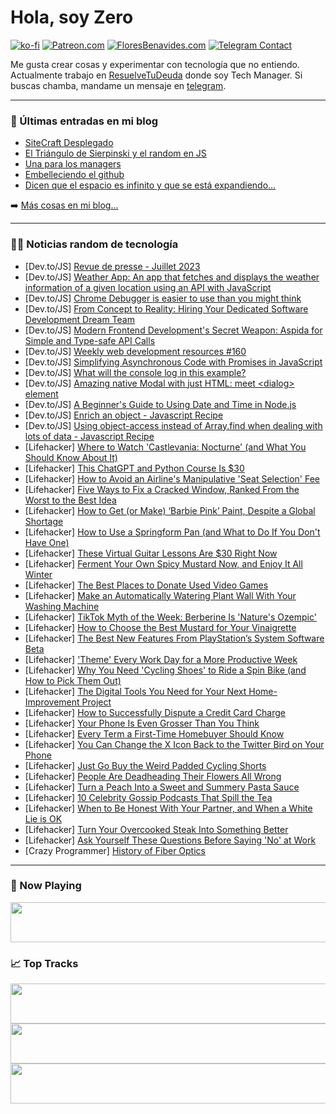 # Hola, soy Zero

[![ko-fi](https://ko-fi.com/img/githubbutton_sm.svg)](https://ko-fi.com/J3J4N0LUK)
[![Patreon.com](https://img.shields.io/endpoint.svg?url=https%3A%2F%2Fshieldsio-patreon.vercel.app%2Fapi%3Fusername%3Dzerodragon%26type%3Dpatrons&style=for-the-badge)](https://patreon.com/zerodragon)
[![FloresBenavides.com](https://img.shields.io/website?down_message=oops&label=MiBlog&style=for-the-badge&up_message=online&url=https%3A%2F%2Ffloresbenavides.com)](https://floresbenavides.com)
[![Telegram Contact](https://img.shields.io/badge/escr%C3%ADbeme-ZeroDragon-%2326A5E4?style=for-the-badge&logo=telegram)](https://t.me/zerodragon)

Me gusta crear cosas y experimentar con tecnología que no entiendo.
Actualmente trabajo en [ResuelveTuDeuda](http://github.com/resuelve) donde soy Tech Manager.
Si buscas chamba, mandame un mensaje en [telegram](https://t.me/zerodragon).

---

### 📕 Últimas entradas en mi blog
<!-- BLOG-POST-LIST:START -->
- [SiteCraft Desplegado](https://floresbenavides.com/sitecraft-desplegado/)
- [El Triángulo de Sierpinski y el random en JS](https://floresbenavides.com/el-triangulo-de-sierpinski-y-el-random-en-js/)
- [Una para los managers](https://floresbenavides.com/una-para-los-managers/)
- [Embelleciendo el github](https://floresbenavides.com/embelleciendo-el-github/)
- [Dicen que el espacio es infinito y que se está expandiendo…](https://floresbenavides.com/dicen-que-el-espacio-es-infinito-y-que-se-esta-expandiendo/)
<!-- BLOG-POST-LIST:END -->

➡️ [Más cosas en mi blog...](https://floresbenavides.com)

---

### 👨‍💻 Noticias random de tecnología
<!-- TECH-POSTS:START -->
- [Dev.to/JS] [Revue de presse - Juillet 2023](https://dev.to/anthony_pena/revue-de-presse-juillet-2023-3agb)
- [Dev.to/JS] [Weather App: An app that fetches and displays the weather information of a given location using an API with JavaScript](https://dev.to/iamcymentho/weather-app-an-app-that-fetches-and-displays-the-weather-information-of-a-given-location-using-an-api-with-javascript-3pji)
- [Dev.to/JS] [Chrome Debugger is easier to use than you might think](https://dev.to/this-is-learning/chrome-debugger-is-easier-to-use-than-you-might-think-c8)
- [Dev.to/JS] [From Concept to Reality: Hiring Your Dedicated Software Development Dream Team](https://dev.to/go-techsolution/from-concept-to-reality-hiring-your-dedicated-software-development-dream-team-4jn2)
- [Dev.to/JS] [Modern Frontend Development&#39;s Secret Weapon: Aspida for Simple and Type-safe API Calls](https://dev.to/yanagisawahidetoshi/modern-frontend-developments-secret-weapon-aspida-for-simple-and-type-safe-api-calls-e7h)
- [Dev.to/JS] [Weekly web development resources #160](https://dev.to/vincenius/weekly-web-development-resources-160-3cpf)
- [Dev.to/JS] [Simplifying Asynchronous Code with Promises in JavaScript](https://dev.to/nnnirajn/simplifying-asynchronous-code-with-promises-in-javascript-538h)
- [Dev.to/JS] [What will the console log in this example?](https://dev.to/chandrapenugonda/what-will-the-console-log-in-this-example-391b)
- [Dev.to/JS] [Amazing native Modal with just HTML: meet &lt;dialog&gt; element](https://dev.to/lucasm/amazing-native-modal-with-just-html-meet-element-4jpl)
- [Dev.to/JS] [A Beginner&#39;s Guide to Using Date and Time in Node.js](https://dev.to/techsolutionstuff/a-beginners-guide-to-using-date-and-time-in-nodejs-4chk)
- [Dev.to/JS] [Enrich an object - Javascript Recipe](https://dev.to/druchan/enrich-an-object-javascript-recipe-4010)
- [Dev.to/JS] [Using object-access instead of Array.find when dealing with lots of data - Javascript Recipe](https://dev.to/druchan/make-it-faster-to-access-more-info-about-an-id-in-javascript-3lm8)
- [Lifehacker] [Where to Watch &#39;Castlevania: Nocturne&#39; &lpar;and What You Should Know About It&rpar;](https://lifehacker.com/where-to-watch-castlevania-nocturne-and-what-you-shou-1850686916)
- [Lifehacker] [This ChatGPT and Python Course Is $30](https://lifehacker.com/this-chatgpt-and-python-course-is-30-1850676154)
- [Lifehacker] [How to Avoid an Airline&#39;s Manipulative &#39;Seat Selection&#39; Fee](https://lifehacker.com/how-to-avoid-an-airlines-bullshit-seat-selection-fee-1847345736)
- [Lifehacker] [Five Ways to Fix a Cracked Window, Ranked From the Worst to the Best Idea](https://lifehacker.com/five-ways-to-fix-a-cracked-window-ranked-from-the-wors-1850695935)
- [Lifehacker] [How to Get &lpar;or Make&rpar; ‘Barbie Pink’ Paint, Despite a Global Shortage](https://lifehacker.com/how-to-get-or-make-barbie-pink-paint-despite-a-glo-1850697076)
- [Lifehacker] [How to Use a Springform Pan &lpar;and What to Do If You Don&#39;t Have One&rpar;](https://lifehacker.com/how-to-use-a-springform-pan-and-what-to-do-if-you-dont-1848355848)
- [Lifehacker] [These Virtual Guitar Lessons Are $30 Right Now](https://lifehacker.com/these-virtual-guitar-lessons-are-30-right-now-1850686202)
- [Lifehacker] [Ferment Your Own Spicy Mustard Now, and Enjoy It All Winter](https://lifehacker.com/ferment-your-own-spicy-mustard-now-and-enjoy-it-all-wi-1850690980)
- [Lifehacker] [The Best Places to Donate Used Video Games](https://lifehacker.com/donate-your-old-video-games-to-the-library-1828338040)
- [Lifehacker] [Make an Automatically Watering Plant Wall With Your Washing Machine](https://lifehacker.com/make-an-automatically-watering-plant-wall-with-your-was-1850690875)
- [Lifehacker] [TikTok Myth of the Week: Berberine Is &#39;Nature&#39;s Ozempic&#39;](https://lifehacker.com/berberine-isnt-nature-s-ozempic-1850693953)
- [Lifehacker] [How to Choose the Best Mustard for Your Vinaigrette](https://lifehacker.com/how-to-choose-the-right-mustard-for-your-vinaigrette-1832912147)
- [Lifehacker] [The Best New Features From PlayStation’s System Software Beta](https://lifehacker.com/the-best-new-features-from-playstation-s-system-softwar-1850694955)
- [Lifehacker] [&#39;Theme&#39; Every Work Day for a More Productive Week](https://lifehacker.com/theme-every-work-day-for-a-more-productive-week-1850693620)
- [Lifehacker] [Why You Need &#39;Cycling Shoes&#39; to Ride a Spin Bike &lpar;and How to Pick Them Out&rpar;](https://lifehacker.com/why-you-need-cycling-shoes-to-ride-a-spin-bike-and-how-1848026622)
- [Lifehacker] [The Digital Tools You Need for Your Next Home- Improvement Project](https://lifehacker.com/the-digital-tools-you-need-for-your-next-home-improvem-1850694100)
- [Lifehacker] [How to Successfully Dispute a Credit Card Charge](https://lifehacker.com/how-to-successfully-dispute-a-credit-card-charge-1850687758)
- [Lifehacker] [Your Phone Is Even Grosser Than You Think](https://lifehacker.com/clean-your-phone-right-now-1832426763)
- [Lifehacker] [Every Term a First-Time Homebuyer Should Know](https://lifehacker.com/every-term-a-first-time-homebuyer-should-know-1850684147)
- [Lifehacker] [You Can Change the X Icon Back to the Twitter Bird on Your Phone](https://lifehacker.com/you-can-change-the-x-icon-back-to-the-twitter-bird-on-y-1850693575)
- [Lifehacker] [Just Go Buy the Weird Padded Cycling Shorts](https://lifehacker.com/just-go-buy-the-weird-padded-cycling-shorts-1850688084)
- [Lifehacker] [People Are Deadheading Their Flowers All Wrong](https://lifehacker.com/people-are-deadheading-their-flowers-all-wrong-1850690797)
- [Lifehacker] [Turn a Peach Into a Sweet and Summery Pasta Sauce](https://lifehacker.com/turn-a-peach-into-a-sweet-and-summery-pasta-sauce-1850693637)
- [Lifehacker] [10 Celebrity Gossip Podcasts That Spill the Tea](https://lifehacker.com/best-celebrity-gossip-podcasts-1850689823)
- [Lifehacker] [When to Be Honest With Your Partner, and When a White Lie is OK](https://lifehacker.com/when-to-be-honest-with-your-partner-and-when-a-white-l-1850687382)
- [Lifehacker] [Turn Your Overcooked Steak Into Something Better](https://lifehacker.com/turn-your-overcooked-steak-into-something-better-1850687215)
- [Lifehacker] [Ask Yourself These Questions Before Saying &#39;No&#39; at Work](https://lifehacker.com/ask-yourself-these-questions-before-saying-no-at-work-1850686442)
- [Crazy Programmer] [History of Fiber Optics](https://www.thecrazyprogrammer.com/2023/08/history-of-fiber-optics.html)<!-- TECH-POSTS:END -->

---

### 🎵 Now Playing
<a href="https://spotify-now-playing-dun.vercel.app/now-playing?open"><img src="https://spotify-now-playing-dun.vercel.app/now-playing" width="540" height="64"></a>

### 📈 Top Tracks
<a href="https://spotify-now-playing-dun.vercel.app/top-tracks?i=1&open"><img src="https://spotify-now-playing-dun.vercel.app/top-tracks?i=1" width="540" height="64"></a>
<a href="https://spotify-now-playing-dun.vercel.app/top-tracks?i=2&open"><img src="https://spotify-now-playing-dun.vercel.app/top-tracks?i=2" width="540" height="64"></a>
<a href="https://spotify-now-playing-dun.vercel.app/top-tracks?i=3&open"><img src="https://spotify-now-playing-dun.vercel.app/top-tracks?i=3" width="540" height="64"></a>
